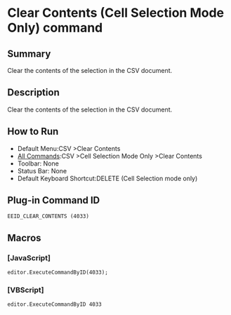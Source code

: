 # Clear Contents (Cell Selection Mode Only) command

## Summary

Clear the contents of the selection in the CSV document.

## Description

Clear the contents of the selection in the CSV document.

## How to Run

- Default Menu:CSV \>Clear Contents
- [All Commands](../tools/all_commands):CSV \>Cell Selection Mode Only \>Clear Contents
- Toolbar: None
- Status Bar: None
- Default Keyboard Shortcut:DELETE (Cell Selection mode only)

## Plug-in Command ID

```
EEID_CLEAR_CONTENTS (4033)```

## Macros

### \[JavaScript\]

```
editor.ExecuteCommandByID(4033);
```

### \[VBScript\]

```
editor.ExecuteCommandByID 4033
```
